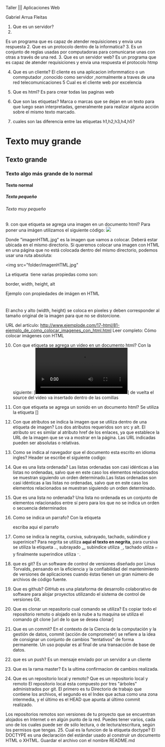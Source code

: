 Taller ||| Aplicaciones Web
 
 Gabriel Arrua Fleitas 

1. Que es un servidor?
2. 
Es un programa que es capaz de atender requisiciones y envia una respuesta 
2. Que es un protocolo dentro de la informatica?
3. 
Es un conjunto de reglas usadas por computadoras para comunicarse unas con otras a través de una red.
3. Que es un servidor web?
Es un programa que es capaz de atender requisiciones y envia una respuesta el protocolo htmp

4. Que es un cliente?
El cliente es una aplicacion informmatico o un commputador ,conocido como servidor ,normalmente a traves de una red telecomunicaciones 
5 Cual es el cliente web por excelencia 

6. Que es html?
 Es para crear todas las paginas web
 
7. Que son las etiquetas?
 Marca o marcas que se dejan en un texto para que luego sean interpretadas, generalmente para realizar alguna acción sobre el mismo texto marcado.
8. cuales son las diferencia entre las etiquetas h1,h2,h3,h4,h5?
<h1> Texto muy grande</h1>
<h2>Texto grande</h2>
<h3>Texto algo más grande de lo normal</h3>
<h4>Texto normal</h4>
<h5>Texto pequeño</h5>
<h6>Texto muy pequeño</h6>
9. con que etiqueta se agrega una imagen en un documento html?
Para poner una imágen utilizamos el siguiente código:

<img src="imagenHTML.jpg">

Donde "imagenHTML.jpg" es la imagen que vamos a colocar. Deberá estar ubicada en el mismo directorio. Si queremos colocar una imagen con HTML en una página que no está colocada dentro del mismo directorio, podemos usar una ruta absoluta:

<img src="folder/imagenHTML.jpg"

La etiqueta <img> tiene varias propiedas como son:

border, width, height, alt

Ejemplo con propiedades de imágen en HTML

<img src="imagenHTML.jpg" border="0" width="10" height="10">

El ancho y alto (width, height) se coloca en pixeles y deben corresponder al tamaño original de la imagen para que no se distorcione.



URL del artículo: http://www.ejemplode.com/17-html/81-ejemplo_de_como_colocar_imagenes_con_html.html
Leer completo: Cómo colocar imágenes con HTML

10. Con que etiqueta se agrega un video en un documento html?
Con la siguiente: [<video src=""></video>] de vuelta el source del video va insertado dentro de las comillas
11. Con que etiqueta  se agrega un sonido en un documento html?
Se utiliza la etiqueta [<audio src="aqui va el link del audio"></audio>]
12. Con que atributos se indica la imagen que se utiliza dentro de una etiqueta de imagen?
Los dos atributos requeridos son src y alt. El atributo src es similar al atributo href de los enlaces, ya que establece la URL de la imagen que se va a mostrar en la página. Las URL indicadas pueden ser absolutas o relativas.
13. Como se indica al navegador que el documento esta escrito en idioma ingles?
 Header se escribe el siguiente codigo: <html lang = "en">
14. Que es una lista ordenada?
Las listas ordenadas son casi idénticas a las listas no ordenadas, salvo que en este caso los elementos relacionados se muestran siguiendo un orden determinado.Las listas ordenadas son casi idénticas a las listas no ordenadas, salvo que en este caso los elementos relacionados se muestran siguiendo un orden determinado.
15. Que es una lista no ordenada? 
Una lista no ordenada es un conjunto de elementos relacionados entre sí pero para los que no se indica un orden o secuencia determinados
16. Como se indica un parrafo?
Con la etiqueta <p>escriba aqui el parrafo</p>
17. Como se indica la negrita, cursiva, subrayado, tachado, subindice y superinice?
Para negrita se utiliza <strong>aqui el texto en negrita</strong>, 
para cursiva se utiliza la etiqueta <em>..</em>, subrayado <u>..</u>, 
subindice utiliza <sub>..</sub>, tachado utilza <strike>..</strike> 
y finalmente superindice utiliza <sup>..</sup>.
18. que es git?
Es un software de control de versiones diseñado por Linus Torvalds, pensando en la eficiencia y la confiabilidad del mantenimiento de versiones de aplicaciones cuando éstas tienen un gran número de archivos de código fuente.
19. Que es github?
 GitHub es una plataforma de desarrollo colaborativo de software para alojar proyectos utilizando el sistema de control de versiones Git.

20.  Que es clonar un repasitorio cual comando se utiliza?
Es copiar todo el repositorio remoto o alojado en la nube a tu maquina se utiliza el comando git clone [url de lo que se desea clonar]
 
21. Que es  un commit?
 En el contexto de la Ciencia de la computación y la gestión de datos, commit (acción de comprometer) se refiere a la idea de consignar un conjunto de cambios "tentativos" de forma permanente. Un uso popular es al final de una transacción de base de datos.
22. que es un push?
Es un mensaje enviado por un servidor a un cliente 
23. Que es la rama master? 
Es la ultima confirmacion de cambios realizada.
24. Que es un repositorio local y remoto?
Que es un repositorio local y remoto El repositorio local esta compuesto por tres "árboles" administrados por git. El primero es tu Directorio de trabajo que contiene los archivos, el segundo es el Index que actua como una zona intermedia, y el último es el HEAD que apunta al último commit realizado.

Los repositorios remotos son versiones de tu proyecto que se encuentran alojados en Internet o en algún punto de la red. Puedes tener varios, cada uno de los cuales puede ser de sólo lectura, o de lectura/escritura, según los permisos que tengas.
25. Cual es la funcion de la etiqueta doctype?
 El DOCTYPE es una declaración del estándar usado al construir un documento HTML o XHTML.
  Guardar el archivo con el nombre README.md



